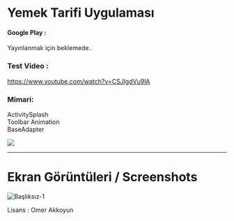 # Yemek Tarifi Uygulaması

#### Google Play : 
Yayınlanmak için beklemede..
### Test Video :
https://www.youtube.com/watch?v=CSJlgdVu9lA

### Mimari:
ActivitySplash <br>
Toolbar Animation <br>
BaseAdapter

![](https://media.giphy.com/media/QBvg9gvUOG3FnqebgV/giphy.gif)
<br><hr>

# Ekran Görüntüleri / Screenshots

![Başlıksız-1](https://user-images.githubusercontent.com/33864154/64075545-63b46800-ccc2-11e9-92a6-af9df14d5e97.png)


Lisans : Omer Akkoyun

